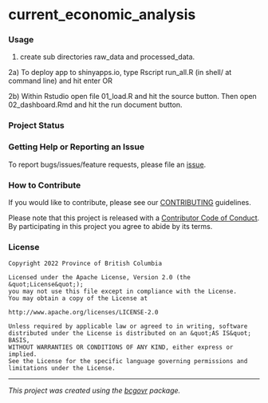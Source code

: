 <!-- 
Add a project state badge

See <https://github.com/BCDevExchange/Our-Project-Docs/blob/master/discussion/projectstates.md> 
If you have bcgovr installed and you use RStudio, click the 'Insert BCDevex Badge' Addin.
-->

current_economic_analysis
============================

### Usage

1) create sub directories raw_data and processed_data.

2a) To deploy app to shinyapps.io, type Rscript run_all.R (in shell/ at command line) and hit enter OR

2b) Within Rstudio open file 01_load.R and hit the source button. Then open 02_dashboard.Rmd and hit the run document button.

### Project Status

### Getting Help or Reporting an Issue

To report bugs/issues/feature requests, please file an [issue](https://github.com/bcgov/current_economic_analysis/issues/).

### How to Contribute

If you would like to contribute, please see our [CONTRIBUTING](CONTRIBUTING.md) guidelines.

Please note that this project is released with a [Contributor Code of Conduct](CODE_OF_CONDUCT.md). By participating in this project you agree to abide by its terms.

### License

```
Copyright 2022 Province of British Columbia

Licensed under the Apache License, Version 2.0 (the &quot;License&quot;);
you may not use this file except in compliance with the License.
You may obtain a copy of the License at

http://www.apache.org/licenses/LICENSE-2.0

Unless required by applicable law or agreed to in writing, software distributed under the License is distributed on an &quot;AS IS&quot; BASIS,
WITHOUT WARRANTIES OR CONDITIONS OF ANY KIND, either express or implied.
See the License for the specific language governing permissions and limitations under the License.
```
---
*This project was created using the [bcgovr](https://github.com/bcgov/bcgovr) package.* 
